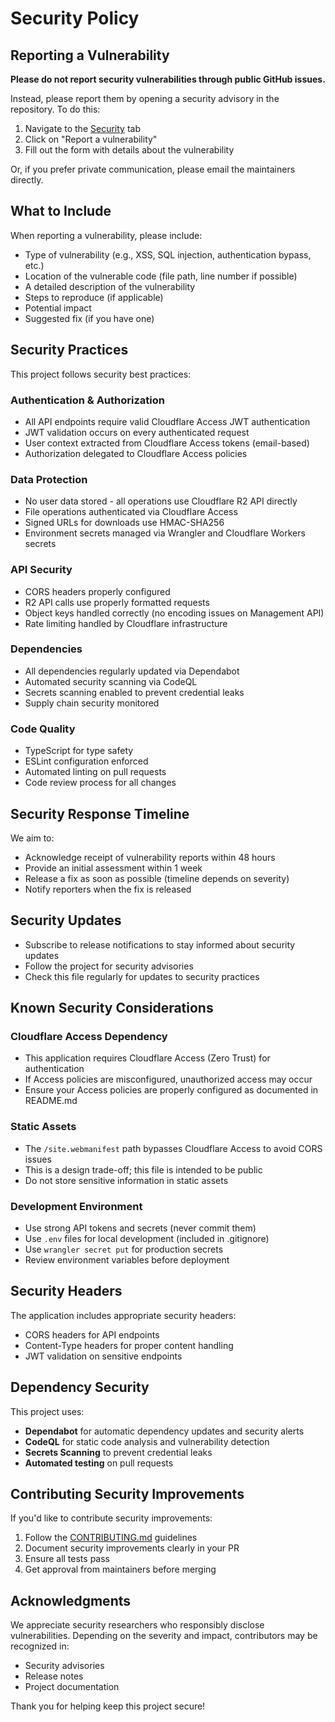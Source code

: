 # Security Policy

## Reporting a Vulnerability

**Please do not report security vulnerabilities through public GitHub issues.**

Instead, please report them by opening a security advisory in the repository. To do this:

1. Navigate to the [Security](https://github.com/neverinfamous/R2-Manager-Worker/security) tab
2. Click on "Report a vulnerability"
3. Fill out the form with details about the vulnerability

Or, if you prefer private communication, please email the maintainers directly.

## What to Include

When reporting a vulnerability, please include:

* Type of vulnerability (e.g., XSS, SQL injection, authentication bypass, etc.)
* Location of the vulnerable code (file path, line number if possible)
* A detailed description of the vulnerability
* Steps to reproduce (if applicable)
* Potential impact
* Suggested fix (if you have one)

## Security Practices

This project follows security best practices:

### Authentication & Authorization
- All API endpoints require valid Cloudflare Access JWT authentication
- JWT validation occurs on every authenticated request
- User context extracted from Cloudflare Access tokens (email-based)
- Authorization delegated to Cloudflare Access policies

### Data Protection
- No user data stored - all operations use Cloudflare R2 API directly
- File operations authenticated via Cloudflare Access
- Signed URLs for downloads use HMAC-SHA256
- Environment secrets managed via Wrangler and Cloudflare Workers secrets

### API Security
- CORS headers properly configured
- R2 API calls use properly formatted requests
- Object keys handled correctly (no encoding issues on Management API)
- Rate limiting handled by Cloudflare infrastructure

### Dependencies
- All dependencies regularly updated via Dependabot
- Automated security scanning via CodeQL
- Secrets scanning enabled to prevent credential leaks
- Supply chain security monitored

### Code Quality
- TypeScript for type safety
- ESLint configuration enforced
- Automated linting on pull requests
- Code review process for all changes

## Security Response Timeline

We aim to:
- Acknowledge receipt of vulnerability reports within 48 hours
- Provide an initial assessment within 1 week
- Release a fix as soon as possible (timeline depends on severity)
- Notify reporters when the fix is released

## Security Updates

- Subscribe to release notifications to stay informed about security updates
- Follow the project for security advisories
- Check this file regularly for updates to security practices

## Known Security Considerations

### Cloudflare Access Dependency
- This application requires Cloudflare Access (Zero Trust) for authentication
- If Access policies are misconfigured, unauthorized access may occur
- Ensure your Access policies are properly configured as documented in README.md

### Static Assets
- The `/site.webmanifest` path bypasses Cloudflare Access to avoid CORS issues
- This is a design trade-off; this file is intended to be public
- Do not store sensitive information in static assets

### Development Environment
- Use strong API tokens and secrets (never commit them)
- Use `.env` files for local development (included in .gitignore)
- Use `wrangler secret put` for production secrets
- Review environment variables before deployment

## Security Headers

The application includes appropriate security headers:
- CORS headers for API endpoints
- Content-Type headers for proper content handling
- JWT validation on sensitive endpoints

## Dependency Security

This project uses:
- **Dependabot** for automatic dependency updates and security alerts
- **CodeQL** for static code analysis and vulnerability detection
- **Secrets Scanning** to prevent credential leaks
- **Automated testing** on pull requests

## Contributing Security Improvements

If you'd like to contribute security improvements:

1. Follow the [CONTRIBUTING.md](CONTRIBUTING.md) guidelines
2. Document security improvements clearly in your PR
3. Ensure all tests pass
4. Get approval from maintainers before merging

## Acknowledgments

We appreciate security researchers who responsibly disclose vulnerabilities. Depending on the severity and impact, contributors may be recognized in:
- Security advisories
- Release notes
- Project documentation

Thank you for helping keep this project secure!
